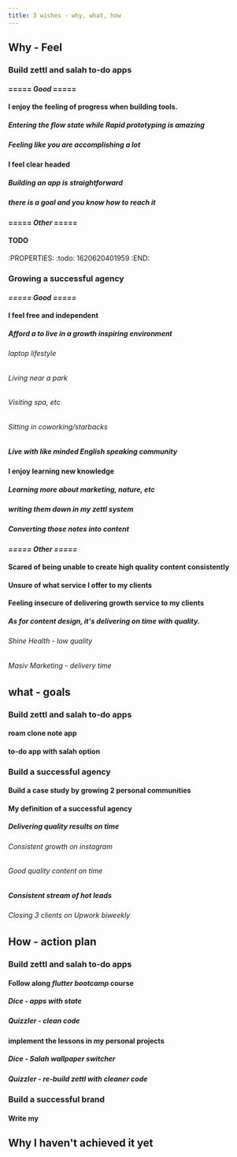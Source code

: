 ```yaml
---
title: 3 wishes - why, what, how
---
```


## Why - Feel
### **Build zettl and salah to-do apps**
#### ===== ***Good*** =====
#### I enjoy the feeling of progress when building tools.
##### Entering the flow state while Rapid prototyping is amazing
##### Feeling like you are accomplishing a lot
#### I feel clear headed
##### Building an app is straightforward
##### there is a goal and you know how to reach it
#### ===== ***Other*** =====
#### TODO
:PROPERTIES:
:todo: 1620620401959
:END:
### **Growing a successful agency**
#### ***===== Good =====***
#### I feel free and independent
##### Afford a to live in a growth inspiring environment
###### laptop lifestyle
###### Living near a park
###### Visiting spa, etc
###### Sitting in coworking/starbacks
##### Live with like minded English speaking community
#### I enjoy learning new knowledge
##### Learning more about marketing, nature, etc
##### writing them down in my zettl system
##### Converting those notes into content
#### ***===== Other =====***
#### Scared of being unable to create high quality content consistently
#### Unsure of what service I offer to my clients
#### Feeling insecure of delivering growth service to my clients
##### As for content design, it's delivering on time with quality.
###### Shine Health - low quality
###### Masiv Marketing - delivery time
## what - goals
### **Build zettl and salah to-do apps**
#### roam clone note app
#### to-do app with salah option
### **Build a successful agency**
#### Build a case study by growing 2 personal communities
#### My definition of a successful agency
##### Delivering quality results on time
###### Consistent growth on instagram
###### Good quality content on time
##### Consistent stream of hot leads
###### Closing 3 clients on Upwork biweekly
## How - action plan
### **Build zettl and salah to-do apps**
#### Follow along *flutter bootcamp* course
##### Dice - apps with state
##### Quizzler - clean code
#### implement the lessons in my personal projects
##### Dice - Salah wallpaper switcher
##### Quizzler - re-build zettl with cleaner code
### **Build a successful brand**
#### Write my
## Why I haven't achieved it yet
###
